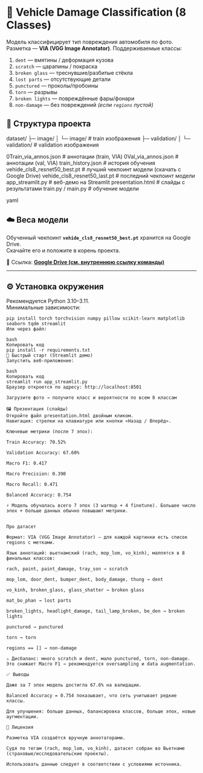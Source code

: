 # 🚗 Vehicle Damage Classification (8 Classes)

Модель классифицирует тип повреждения автомобиля по фото.  
Разметка — **VIA (VGG Image Annotator)**. Поддерживаемые классы:

1. `dent` — вмятины / деформация кузова  
2. `scratch` — царапины / покраска  
3. `broken glass` — треснувшие/разбитые стёкла  
4. `lost parts` — отсутствующие детали  
5. `punctured` — проколы/пробоины  
6. `torn` — разрывы  
7. `broken lights` — повреждённые фары/фонари  
8. `non-damage` — без повреждений *(если `regions` пустой)*  


## 📂 Структура проекта


dataset/
├─ image/
│ └─ image/ # train изображения
├─ validation/
│ └─ validation/ # validation изображения

0Train_via_annos.json # аннотации (train, VIA)
0Val_via_annos.json # аннотации (val, VIA)
train_history.json # история обучения
vehide_cls8_resnet50_best.pt # лучший чекпоинт модели (скачать с Google Drive)
vehide_cls8_resnet50_last.pt # последний чекпоинт модели
app_streamlit.py # веб-демо на Streamlit
presentation.html # слайды с результатами
train.py / main.py # обучение модели

yaml




## ☁️ Весa модели

Обученный чекпоинт **`vehide_cls8_resnet50_best.pt`** хранится на Google Drive.  
Скачайте его и положите в корень проекта.  

🔗 Ссылка: **[Google Drive (см. внутреннюю ссылку команды)](https://drive.google.com/)**  

---

## ⚙️ Установка окружения

Рекомендуется Python 3.10–3.11.  
Минимальные зависимости:

```
pip install torch torchvision numpy pillow scikit-learn matplotlib seaborn tqdm streamlit
Или через файл:

bash
Копировать код
pip install -r requirements.txt
🚀 Быстрый старт (Streamlit демо)
Запустить веб-приложение:

bash
Копировать код
streamlit run app_streamlit.py
Браузер откроется по адресу: http://localhost:8501

Загрузите фото → получите класс и вероятности по всем 8 классам

🖼️ Презентация (слайды)
Откройте файл presentation.html двойным кликом.
Навигация: стрелки на клавиатуре или кнопки «Назад / Вперёд».

Ключевые метрики (после 7 эпох):

Train Accuracy: 70.52%

Validation Accuracy: 67.60%

Macro F1: 0.417

Macro Precision: 0.390

Macro Recall: 0.471

Balanced Accuracy: 0.754

⚡ Модель обучалась всего 7 эпох (3 warmup + 4 finetune). Большее число эпох + больше данных обычно повышают метрики.


Про датасет

Формат: VIA (VGG Image Annotator) — для каждой картинки есть список regions с метками.

Язык аннотаций: вьетнамский (rach, mop_lom, vo_kinh), маппятся в 8 финальных классов:

rach, paint, paint_damage, tray_son → scratch

mop_lom, door_dent, bumper_dent, body_damage, thung → dent

vo_kinh, broken_glass, glass_shatter → broken glass

mat_bo_phan → lost parts

broken_lights, headlight_damage, tail_lamp_broken, be_den → broken lights

punctured → punctured

torn → torn

regions == [] → non-damage

⚠️ Дисбаланс: много scratch и dent, мало punctured, torn, non-damage. Это снижает Macro F1 → рекомендуется oversampling и data augmentation.

✅ Выводы

Даже за 7 эпох модель достигла 67.6% на валидации.

Balanced Accuracy = 0.754 показывает, что сеть учитывает редкие классы.

Для улучшения: больше данных, балансировка классов, больше эпох, новые аугментации.

📄 Лицензия

Разметка VIA создаётся вручную аннотаторами.

Судя по тегам (rach, mop_lom, vo_kinh), датасет собран во Вьетнаме (страховые/исследовательские проекты).

Использовать данные следует в соответствии с условиями источника.

